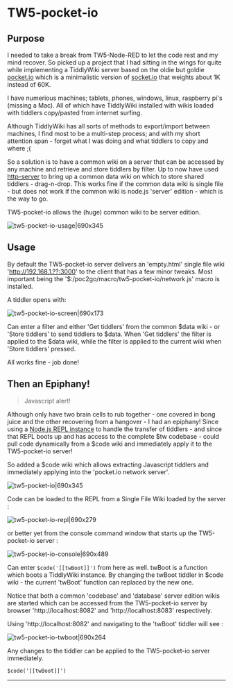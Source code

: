 # TW5-pocket-io

## Purpose
I needed to take a break from TW5-Node-RED to let the code rest and my mind recover. So picked up a project that I had sitting in the wings for quite while implementing a TiddlyWiki server based on the oldie but goldie [pocket.io](https://www.npmjs.com/package/pocket.io) which is a minimalistic version of [socket.io](https://socket.io/) that weights about 1K instead of 60K.

I have numerious machines; tablets, phones, windows, linux, raspberry pi's (missing a Mac). All of which have TiddlyWiki installed with wikis loaded with tiddlers copy/pasted from internet surfing.

Although TiddlyWiki has all sorts of methods to export/import between machines, I find most to be a multi-step process; and with my short attention span - forget what I was doing and what tiddlers to copy and where ;(

So a solution is to have a common wiki on a server that can be accessed by any machine and retrieve and store tiddlers by filter. Up to now have used [http-server](https://www.npmjs.com/package/http-server) to bring up a common data wiki on which to store shared tiddlers - drag-n-drop. This works fine if the common data wiki is single file - but does not work if the common wiki is node.js 'server' edition - which is the way to go.

TW5-pocket-io allows the (huge) common wiki to be server edition.

![tw5-pocket-io-usage|690x345](upload://ls4BK9VrsHLh3ZOZuB72OMz7lCG.png)

## Usage
By default the TW5-pocket-io server delivers an 'empty.html' single file wiki  'http://192.168.1.??:3000' to the client that has a few minor tweaks. Most important being the '$:/poc2go/macro/tw5-pocket-io/network.js' macro is installed.

A tiddler opens with:

![tw5-pocket-io-screen|690x173](upload://3d43oy1TZHBLmfMpGPTH2H57iB6.png)

Can enter a filter and either 'Get tiddlers' from the common $data wiki - or 'Store tiddlers' to send tiddlers to $data. When 'Get tiddlers' the filter is applied to the $data wiki, while the filter is applied to the current wiki when 'Store tiddlers' pressed.

All works fine - job done!

## Then an Epiphany!

> Javascript alert!

Although only have two brain cells to rub together - one covered in bong juice and the other recovering from a hangover - I had an epiphany! Since using a [Node.js REPL instance](https://nodejs.org/api/repl.html) to handle the transfer of tiddlers - and since that REPL boots up and has access to the complete $tw codebase - could pull code dynamically from a $code wiki and immediately apply it to the TW5-pocket-io server!

So added a $code wiki which allows extracting Javascript tiddlers and immediately applying into the 'pocket.io network server'.

![tw5-pocket-io|690x345](upload://46BFAR0fw5mdWVMqlNNruaqrtPy.png)

Code can be loaded to the REPL from a Single File Wiki  loaded by the server :

![tw5-pocket-io-repl|690x279](upload://gS1ZQNnV3HaPx358GszEY3pQBXj.png)

or better yet from the console command window that starts up the TW5-pocket-io server :

![tw5-pocket-io-console|690x489](upload://vdHEnPT9hsZCZGXsmaaalLD0YHH.png)

Can enter `$code('[[twBoot]]')` from here as well. twBoot is a function which boots a TiddlyWiki instance. By changing the twBoot tiddler in $code wiki - the current 'twBoot' function can replaced by the new one.

Notice that both a common 'codebase' and 'database' server edition wikis are started which can be accessed from the TW5-pocket-io server by browser 'http://localhost:8082' and 'http://localhost:8083' respectively.

Using  'http://localhost:8082'  and navigating to the 'twBoot' tiddler will see :

![tw5-pocket-io-twboot|690x264](upload://p8Zn94PEr52TS3niaE0zwq6HBRN.png)

Any changes to the tiddler can be applied to the TW5-pocket-io server immediately.

`$code('[[twBoot]]')`

---




